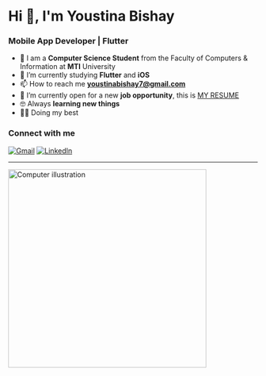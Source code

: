 # Hi 👋, I'm Youstina Bishay

### Mobile App Developer | Flutter 

- 🏡 I am a **Computer Science Student** from the Faculty of Computers & Information at **MTI** University
- 🌱 I’m currently studying **Flutter** and **iOS**
- 📫 How to reach me **youstinabishay7@gmail.com**
- 👀 I’m currently open for a new **job opportunity**, this is [MY RESUME](https://drive.google.com/file/d/16KjCwCLPXOXR6K3vxz6uRqC_mVsH2hPn/view?usp=drivesdk)
- 🤓 Always **learning new things**
- 🐱‍💻 Doing my best

### Connect with me

[![Gmail](https://img.shields.io/badge/-Gmail-D14836?style=for-the-badge&logo=gmail&logoColor=white)](youstinabishay7@gmail.com)
[![LinkedIn](https://img.shields.io/badge/-LinkedIn-0077B5?style=for-the-badge&logo=linkedin&logoColor=white)](https://www.linkedin.com/in/%D9%8A%D9%88%D8%B3%D8%AA%D9%8A%D9%86%D8%A7-%D8%A8%D8%B4%D8%A7%D9%89-449965313?utm_source=share&utm_campaign=share_via&utm_content=profile&utm_medium=android_app)

---

<img src="https://user-images.githubusercontent.com/63050133/156676671-d5b2e362-97d4-4404-9447-dd71ddfea82f.gif" alt="Computer illustration" style="width:400px;height:auto;"/>
